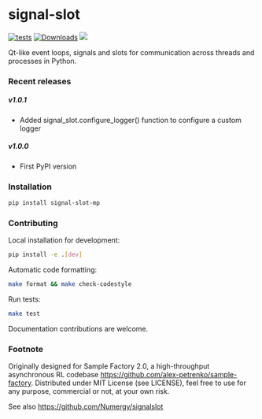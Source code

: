 # signal-slot

[![tests](https://github.com/alex-petrenko/signal-slot/actions/workflows/test-ci.yml/badge.svg)](https://github.com/alex-petrenko/signal-slot/actions/workflows/test-ci.yml)
[![Downloads](https://pepy.tech/badge/signal-slot-mp)](https://pepy.tech/project/signal-slot-mp)
[<img src="https://img.shields.io/discord/987232982798598164?label=discord">](https://discord.gg/BCfHWaSMkr)

Qt-like event loops, signals and slots for communication across threads and processes in Python.

### Recent releases

##### v1.0.1
* Added signal_slot.configure_logger() function to configure a custom logger

##### v1.0.0
* First PyPI version

### Installation

```bash
pip install signal-slot-mp
```

### Contributing

Local installation for development:

```bash
pip install -e .[dev]
```

Automatic code formatting:

```bash
make format && make check-codestyle
```

Run tests:

```bash
make test
```

Documentation contributions are welcome.

### Footnote

Originally designed for Sample Factory 2.0, a high-throughput asynchronous RL codebase https://github.com/alex-petrenko/sample-factory.
Distributed under MIT License (see LICENSE), feel free to use for any purpose, commercial or not, at your own risk.

See also https://github.com/Numergy/signalslot